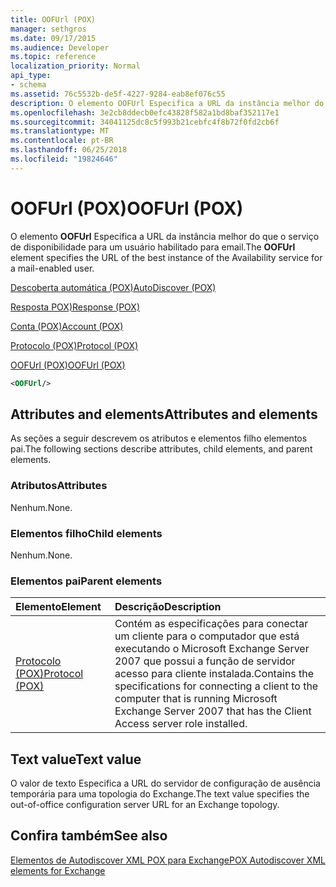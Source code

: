 ```yaml
---
title: OOFUrl (POX)
manager: sethgros
ms.date: 09/17/2015
ms.audience: Developer
ms.topic: reference
localization_priority: Normal
api_type:
- schema
ms.assetid: 76c5532b-de5f-4227-9284-eab8ef076c55
description: O elemento OOFUrl Especifica a URL da instância melhor do que o serviço de disponibilidade para um usuário habilitado para email.
ms.openlocfilehash: 3e2cb8ddecb0efc43828f582a1bd8baf352117e1
ms.sourcegitcommit: 34041125dc8c5f993b21cebfc4f8b72f0fd2cb6f
ms.translationtype: MT
ms.contentlocale: pt-BR
ms.lasthandoff: 06/25/2018
ms.locfileid: "19824646"
---
```

# <a name="oofurl-pox"></a><span data-ttu-id="14ce6-103">OOFUrl (POX)</span><span class="sxs-lookup"><span data-stu-id="14ce6-103">OOFUrl (POX)</span></span>

<span data-ttu-id="14ce6-104">O elemento **OOFUrl** Especifica a URL da instância melhor do que o serviço de disponibilidade para um usuário habilitado para email.</span><span class="sxs-lookup"><span data-stu-id="14ce6-104">The **OOFUrl** element specifies the URL of the best instance of the Availability service for a mail-enabled user.</span></span> 
  
[<span data-ttu-id="14ce6-105">Descoberta automática (POX)</span><span class="sxs-lookup"><span data-stu-id="14ce6-105">AutoDiscover (POX)</span></span>](autodiscover-pox.md)
  
[<span data-ttu-id="14ce6-106">Resposta POX)</span><span class="sxs-lookup"><span data-stu-id="14ce6-106">Response (POX)</span></span>](response-pox.md)
  
[<span data-ttu-id="14ce6-107">Conta (POX)</span><span class="sxs-lookup"><span data-stu-id="14ce6-107">Account (POX)</span></span>](account-pox.md)
  
[<span data-ttu-id="14ce6-108">Protocolo (POX)</span><span class="sxs-lookup"><span data-stu-id="14ce6-108">Protocol (POX)</span></span>](protocol-pox.md)
  
[<span data-ttu-id="14ce6-109">OOFUrl (POX)</span><span class="sxs-lookup"><span data-stu-id="14ce6-109">OOFUrl (POX)</span></span>](oofurl-pox.md)
  
```xml
<OOFUrl/>
```

## <a name="attributes-and-elements"></a><span data-ttu-id="14ce6-110">Attributes and elements</span><span class="sxs-lookup"><span data-stu-id="14ce6-110">Attributes and elements</span></span>

<span data-ttu-id="14ce6-111">As seções a seguir descrevem os atributos e elementos filho elementos pai.</span><span class="sxs-lookup"><span data-stu-id="14ce6-111">The following sections describe attributes, child elements, and parent elements.</span></span>
  
### <a name="attributes"></a><span data-ttu-id="14ce6-112">Atributos</span><span class="sxs-lookup"><span data-stu-id="14ce6-112">Attributes</span></span>

<span data-ttu-id="14ce6-113">Nenhum.</span><span class="sxs-lookup"><span data-stu-id="14ce6-113">None.</span></span>
  
### <a name="child-elements"></a><span data-ttu-id="14ce6-114">Elementos filho</span><span class="sxs-lookup"><span data-stu-id="14ce6-114">Child elements</span></span>

<span data-ttu-id="14ce6-115">Nenhum.</span><span class="sxs-lookup"><span data-stu-id="14ce6-115">None.</span></span>
  
### <a name="parent-elements"></a><span data-ttu-id="14ce6-116">Elementos pai</span><span class="sxs-lookup"><span data-stu-id="14ce6-116">Parent elements</span></span>

|<span data-ttu-id="14ce6-117">**Elemento**</span><span class="sxs-lookup"><span data-stu-id="14ce6-117">**Element**</span></span>|<span data-ttu-id="14ce6-118">**Descrição**</span><span class="sxs-lookup"><span data-stu-id="14ce6-118">**Description**</span></span>|
|:-----|:-----|
|[<span data-ttu-id="14ce6-119">Protocolo (POX)</span><span class="sxs-lookup"><span data-stu-id="14ce6-119">Protocol (POX)</span></span>](protocol-pox.md) <br/> |<span data-ttu-id="14ce6-120">Contém as especificações para conectar um cliente para o computador que está executando o Microsoft Exchange Server 2007 que possui a função de servidor acesso para cliente instalada.</span><span class="sxs-lookup"><span data-stu-id="14ce6-120">Contains the specifications for connecting a client to the computer that is running Microsoft Exchange Server 2007 that has the Client Access server role installed.</span></span>  <br/> |
   
## <a name="text-value"></a><span data-ttu-id="14ce6-121">Text value</span><span class="sxs-lookup"><span data-stu-id="14ce6-121">Text value</span></span>

<span data-ttu-id="14ce6-122">O valor de texto Especifica a URL do servidor de configuração de ausência temporária para uma topologia do Exchange.</span><span class="sxs-lookup"><span data-stu-id="14ce6-122">The text value specifies the out-of-office configuration server URL for an Exchange topology.</span></span>
  
## <a name="see-also"></a><span data-ttu-id="14ce6-123">Confira também</span><span class="sxs-lookup"><span data-stu-id="14ce6-123">See also</span></span>



[<span data-ttu-id="14ce6-124">Elementos de Autodiscover XML POX para Exchange</span><span class="sxs-lookup"><span data-stu-id="14ce6-124">POX Autodiscover XML elements for Exchange</span></span>](pox-autodiscover-xml-elements-for-exchange.md)

